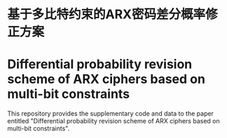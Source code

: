 # 基于多比特约束的ARX密码差分概率修正方案
# Differential probability revision scheme of ARX ciphers based on multi-bit constraints
This repository provides the supplementary code and data to the paper entitled "Differential probability revision scheme of ARX ciphers based on multi-bit constraints".

